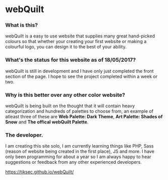 # webQuilt

### What is this?
webQuilt is a easy to use website that supplies many great hand-picked colours so that whether your creating your first website or making a colourful logo, you can design it to the best of your ability.

### What's the status for this website as of 18/05/2017?
webQuilt is still in development and I have only just completed the front section of the page. I hope to see the project completed within a week or two.

### Why is this better over any other color website?
webQuilt is being built on the thought that it will contain heavy categorization and hundreds of palettes to choose from, an example of atleast three of these are **Web Palette: Dark Theme**, **Art Palette: Shades of Snow** and **The offical webQuilt Palette**. 

### The developer.
I am creating this site solo, I am currently learning things like PHP, Sass (reason of website being created in the first place), JS and more. I have only been programming for about a year so I am always happy to hear suggestions or feedback from any other experienced developers. 

https://tjksec.github.io/webQuilt/

